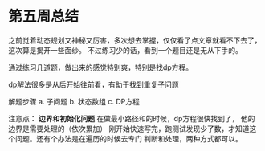 # 第五周总结

之前觉着动态规划又神秘又厉害，多次想去掌握，仅仅看了点文章就看不下去了，这次算是揭开一些面纱。
不过练习少的话，看到一个题目还是无从下手的。

通过练习几道题，做出来的感觉特别爽，特别是找dp方程。

dp解法很多是从后开始往前看，有助于找到重复子问题

解题步骤
a. 子问题
b. 状态数组
c. DP方程

注意点：
**边界和初始化问题**
在做最小路径和的时候，dp方程很快找到了， 他的边界是需要处理的（依次累加）
刚开始快速写完，跑测试发现少了数，才知道这个问题。还有个办法是在遍历的时候去专门
判断和处理，两种方式都可以。
